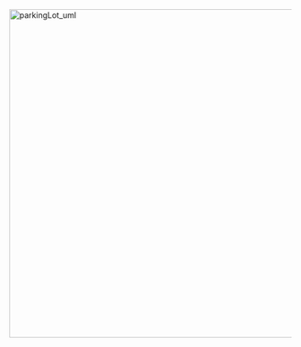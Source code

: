 <img width="2587" height="586" alt="parkingLot_uml" src="https://github.com/user-attachments/assets/29bc2eb0-303c-4534-98b3-f7f35923f381" />
